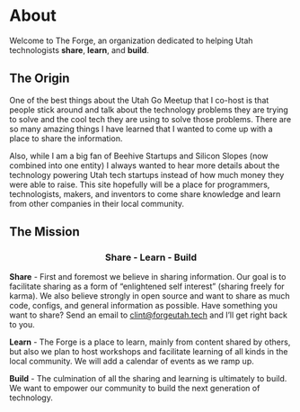 # About

Welcome to The Forge, an organization dedicated to helping Utah technologists __share__, __learn__, and __build__.

## The Origin

One of the best things about the Utah Go Meetup that I co-host is that people stick around and talk about the technology problems they are trying to solve and the cool tech they are using to solve those problems. There are so many amazing things I have learned that I wanted to come up with a place to share the information.

Also, while I am a big fan of Beehive Startups and Silicon Slopes (now combined into one entity) I always wanted to hear more details about the technology powering Utah tech startups instead of how much money they were able to raise. This site hopefully will be a place for programmers, technologists, makers, and inventors to come share knowledge and learn from other companies in their local community.

## The Mission

<center><h3>Share - Learn - Build</h3></center>


__Share__ - First and foremost we believe in sharing information. Our goal is to facilitate sharing as a form of “enlightened self interest” (sharing freely for karma). We also believe strongly in open source and want to share as much code, configs, and general information as possible. Have something you want to share? Send an email to clint@forgeutah.tech and I’ll get right back to you.

__Learn__ - The Forge is a place to learn, mainly from content shared by others, but also we plan to host workshops and facilitate learning of all kinds in the local community. We will add a calendar of events as we ramp up.

__Build__ - The culmination of all the sharing and learning is ultimately to build. We want to empower our community to build the next generation of technology.